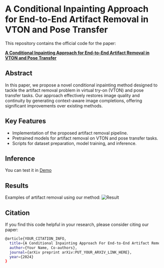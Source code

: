 # A Conditional Inpainting Approach for End-to-End Artifact Removal in VTON and Pose Transfer

This repository contains the official code for the paper:

**[A Conditional Inpainting Approach for End-to-End Artifact Removal in VTON and Pose Transfer](https://arxiv.org/abs/2410.04052)**

## Abstract
In this paper, we propose a novel conditional inpainting method designed to tackle the artifact removal problem in virtual try-on (VTON) and pose transfer tasks. Our approach effectively restores image quality and continuity by generating context-aware image completions, offering significant improvements over existing methods.

## Key Features
- Implementation of the proposed artifact removal pipeline.
- Pretrained models for artifact removal on VTON and pose transfer tasks.
- Scripts for dataset preparation, model training, and inference.

## Inference
You can test it in [Demo](https://colab.research.google.com/drive/1sea7gad2rED0nKJn0s7D7Z_o1aZd6L7X?usp=sharing)

## Results
Examples of artifact removal using our method:
![Result](results/result.png)

## Citation
If you find this code helpful in your research, please consider citing our paper:

```bash
@article{YOUR_CITATION_INFO,
  title={A Conditional Inpainting Approach For End-to-End Artifact Removal In VTON and Pose Transfer},
  author={Your Name, Co-authors},
  journal={arXiv preprint arXiv:PUT_YOUR_ARXIV_LINK_HERE},
  year={2024}
}
